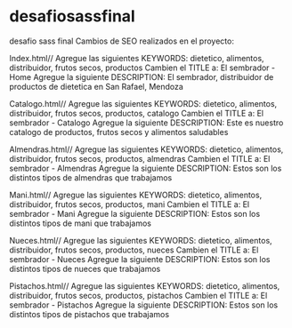 # desafiosassfinal
desafio sass final
Cambios de SEO realizados en el proyecto:

Index.html// Agregue las siguientes KEYWORDS: dietetico, alimentos, distribuidor, frutos secos, productos
        Cambien el TITLE a: El sembrador - Home
        Agregue la siguiente DESCRIPTION: El sembrador, distribuidor de productos de dietetica en San Rafael, Mendoza


Catalogo.html// Agregue las siguientes KEYWORDS: dietetico, alimentos, distribuidor, frutos secos, productos, catalogo
        Cambien el TITLE a: El sembrador - Catalogo
        Agregue la siguiente DESCRIPTION: Este es nuestro catalogo de productos, frutos secos y alimentos saludables

Almendras.html// Agregue las siguientes KEYWORDS: dietetico, alimentos, distribuidor, frutos secos, productos, almendras
        Cambien el TITLE a: El sembrador - Almendras
        Agregue la siguiente DESCRIPTION: Estos son los distintos tipos de almendras que trabajamos

Mani.html// Agregue las siguientes KEYWORDS: dietetico, alimentos, distribuidor, frutos secos, productos, mani
        Cambien el TITLE a: El sembrador - Mani
        Agregue la siguiente DESCRIPTION: Estos son los distintos tipos de mani que trabajamos

Nueces.html// Agregue las siguientes KEYWORDS: dietetico, alimentos, distribuidor, frutos secos, productos, nueces
        Cambien el TITLE a: El sembrador - Nueces
        Agregue la siguiente DESCRIPTION: Estos son los distintos tipos de nueces que trabajamos

Pistachos.html// Agregue las siguientes KEYWORDS: dietetico, alimentos, distribuidor, frutos secos, productos, pistachos
        Cambien el TITLE a: El sembrador - Pistachos
        Agregue la siguiente DESCRIPTION: Estos son los distintos tipos de pistachos que trabajamos